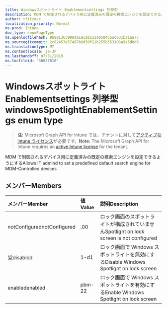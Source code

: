```yaml
---
title: Windowsスポットライト Enablementsettings 列挙型
description: MDM で制御されるデバイス用に定義済みの既定の検索エンジンを設定できるようにする
author: tfitzmac
localization_priority: Normal
ms.prod: Intune
doc_type: enumPageType
ms.openlocfilehash: 9b80136c998da1ecab121a050455ac031ba1aa77
ms.sourcegitcommit: 2c62457e57467b8d50f21b255b553106a9a5d8d6
ms.translationtype: MT
ms.contentlocale: ja-JP
ms.lasthandoff: 07/31/2019
ms.locfileid: "36027616"
---
```

# <a name="windowsspotlightenablementsettings-enum-type"></a><span data-ttu-id="acc0d-103">Windowsスポットライト Enablementsettings 列挙型</span><span class="sxs-lookup"><span data-stu-id="acc0d-103">windowsSpotlightEnablementSettings enum type</span></span>

> <span data-ttu-id="acc0d-104">**注:** Microsoft Graph API for Intune では、テナントに対して[アクティブな intune ライセンス](https://go.microsoft.com/fwlink/?linkid=839381)が必要です。</span><span class="sxs-lookup"><span data-stu-id="acc0d-104">**Note:** The Microsoft Graph API for Intune requires an [active Intune license](https://go.microsoft.com/fwlink/?linkid=839381) for the tenant.</span></span>

<span data-ttu-id="acc0d-105">MDM で制御されるデバイス用に定義済みの既定の検索エンジンを設定できるようにする</span><span class="sxs-lookup"><span data-stu-id="acc0d-105">Allows IT admind to set a predefined default search engine for MDM-Controlled devices</span></span>

## <a name="members"></a><span data-ttu-id="acc0d-106">メンバー</span><span class="sxs-lookup"><span data-stu-id="acc0d-106">Members</span></span>
|<span data-ttu-id="acc0d-107">メンバー</span><span class="sxs-lookup"><span data-stu-id="acc0d-107">Member</span></span>|<span data-ttu-id="acc0d-108">値</span><span class="sxs-lookup"><span data-stu-id="acc0d-108">Value</span></span>|<span data-ttu-id="acc0d-109">説明</span><span class="sxs-lookup"><span data-stu-id="acc0d-109">Description</span></span>|
|:---|:---|:---|
|<span data-ttu-id="acc0d-110">notConfigured</span><span class="sxs-lookup"><span data-stu-id="acc0d-110">notConfigured</span></span>|<span data-ttu-id="acc0d-111">.0</span><span class="sxs-lookup"><span data-stu-id="acc0d-111">0</span></span>|<span data-ttu-id="acc0d-112">ロック画面のスポットライトが構成されていません</span><span class="sxs-lookup"><span data-stu-id="acc0d-112">Spotlight on lock screen is not configured</span></span>|
|<span data-ttu-id="acc0d-113">党</span><span class="sxs-lookup"><span data-stu-id="acc0d-113">disabled</span></span>|<span data-ttu-id="acc0d-114">1-d</span><span class="sxs-lookup"><span data-stu-id="acc0d-114">1</span></span>|<span data-ttu-id="acc0d-115">ロック画面で Windows スポットライトを無効にする</span><span class="sxs-lookup"><span data-stu-id="acc0d-115">Disable Windows Spotlight on lock screen</span></span>|
|<span data-ttu-id="acc0d-116">enabled</span><span class="sxs-lookup"><span data-stu-id="acc0d-116">enabled</span></span>|<span data-ttu-id="acc0d-117">pbm-2</span><span class="sxs-lookup"><span data-stu-id="acc0d-117">2</span></span>|<span data-ttu-id="acc0d-118">ロック画面で Windows スポットライトを有効にする</span><span class="sxs-lookup"><span data-stu-id="acc0d-118">Enable Windows Spotlight on lock screen</span></span>|



